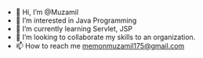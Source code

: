 - 👋 Hi, I’m @Muzamil
- 👀 I’m interested in Java Programming
- 🌱 I’m currently learning Servlet, JSP
- 💞️ I’m looking to collaborate my skills to an organization.
- 📫 How to reach me memonmuzamil175@gmail.com

<!---
MuzamilMe/MuzamilMe is a ✨ special ✨ repository because its `README.md` (this file) appears on your GitHub profile.
You can click the Preview link to take a look at your changes.
--->
